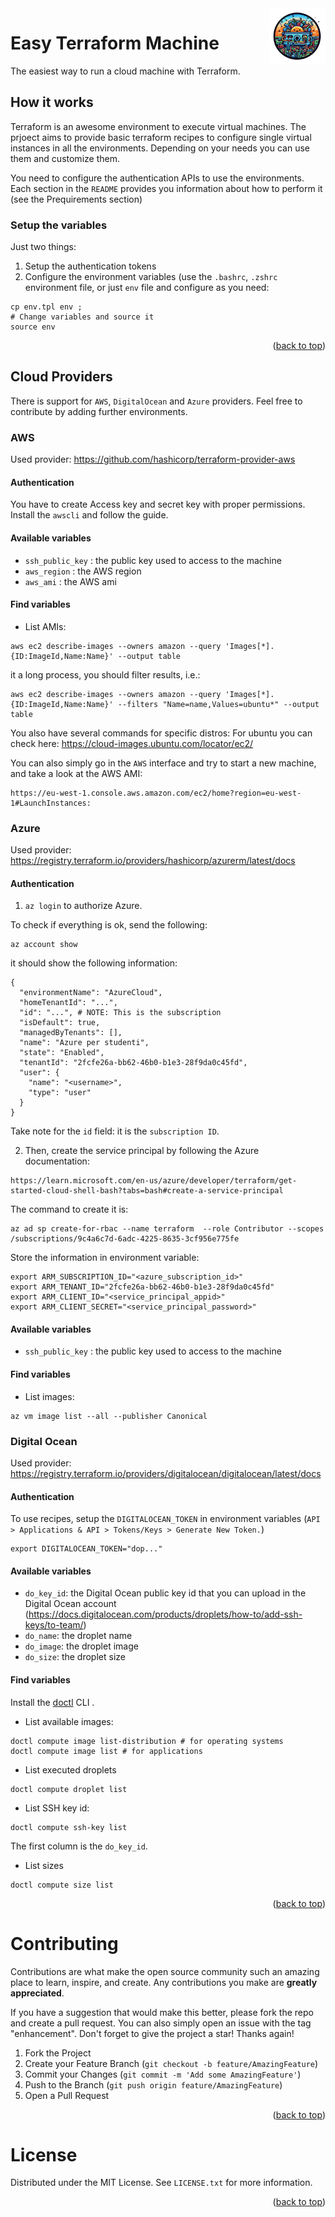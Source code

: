 <div>
    <img src="https://raw.githubusercontent.com/giper45/easy-terraform-machine/main/docs/logo.png" alt="Eeasy Terraform Machine logo" title="Easy Terraform" align="right" height="90" />
</div>

# Easy Terraform Machine
The easiest way to run a cloud machine with Terraform. 

## How it works  
Terraform is an awesome environment to execute virtual machines.
The prjoect aims to provide basic terraform recipes to configure single virtual instances in all the environments.
Depending on your needs you can use them and customize them.

You need to configure the authentication APIs to use the environments. Each section in the `README` provides you information about how to perform it (see the Prequirements section)


### Setup the variables
Just two things:
1. Setup the authentication tokens
2. Configure the environment variables (use the `.bashrc`, `.zshrc` environment file, or just  `env` file and configure as you need:

```
cp env.tpl env ; 
# Change variables and source it
source env
```
<p align="right">(<a href="#readme-top">back to top</a>)</p>


## Cloud Providers 
There is support for `AWS`, `DigitalOcean` and `Azure` providers.
Feel free to contribute by adding further environments.


### AWS 
Used provider:  https://github.com/hashicorp/terraform-provider-aws
#### Authentication 
You have to create Access key and secret key with proper permissions. 
Install the `awscli` and follow the guide. 


#### Available variables 
* `ssh_public_key` : the public key used to access to the machine 
* `aws_region` : the AWS region
* `aws_ami` : the AWS ami


#### Find variables
* List AMIs: 
```
aws ec2 describe-images --owners amazon --query 'Images[*].{ID:ImageId,Name:Name}' --output table
```
it a long process, you should filter results, i.e.: 
```
aws ec2 describe-images --owners amazon --query 'Images[*].{ID:ImageId,Name:Name}' --filters "Name=name,Values=ubuntu*" --output table
```

You also have several commands for specific distros:
For ubuntu you can check here: 
https://cloud-images.ubuntu.com/locator/ec2/


You can also simply go in the `AWS` interface and try to start a new machine, and take a look at the AWS AMI: 
```
https://eu-west-1.console.aws.amazon.com/ec2/home?region=eu-west-1#LaunchInstances:
```

### Azure 
Used provider: https://registry.terraform.io/providers/hashicorp/azurerm/latest/docs


#### Authentication 

1. `az login` to authorize Azure. 

To check if everything is ok, send the following: 
```
az account show
```
it should show the following information: 
```
{
  "environmentName": "AzureCloud",
  "homeTenantId": "...",
  "id": "...", # NOTE: This is the subscription
  "isDefault": true,
  "managedByTenants": [],
  "name": "Azure per studenti",
  "state": "Enabled",
  "tenantId": "2fcfe26a-bb62-46b0-b1e3-28f9da0c45fd",
  "user": {
    "name": "<username>",
    "type": "user"
  }
}
```

Take note for the `id` field: it is the `subscription ID`. 

2. Then, create the service principal by following the Azure documentation: 
```
https://learn.microsoft.com/en-us/azure/developer/terraform/get-started-cloud-shell-bash?tabs=bash#create-a-service-principal
```

The command to create it is: 
```
az ad sp create-for-rbac --name terraform  --role Contributor --scopes /subscriptions/9c4a6c7d-6adc-4225-8635-3cf956e775fe
```

Store the information in environment variable: 
```
export ARM_SUBSCRIPTION_ID="<azure_subscription_id>"
export ARM_TENANT_ID="2fcfe26a-bb62-46b0-b1e3-28f9da0c45fd"
export ARM_CLIENT_ID="<service_principal_appid>"
export ARM_CLIENT_SECRET="<service_principal_password>"
```


#### Available variables 
* `ssh_public_key` : the public key used to access to the machine 



#### Find variables 
* List images: 
```
az vm image list --all --publisher Canonical

```


### Digital Ocean 
Used provider: https://registry.terraform.io/providers/digitalocean/digitalocean/latest/docs


#### Authentication
To use recipes, setup the `DIGITALOCEAN_TOKEN` in environment variables  (`API > Applications & API > Tokens/Keys > Generate New Token.`)
```
export DIGITALOCEAN_TOKEN="dop..."
```

#### Available variables     


* `do_key_id`: the Digital Ocean public key id that you can upload in the Digital Ocean account (https://docs.digitalocean.com/products/droplets/how-to/add-ssh-keys/to-team/)
* `do_name`: the droplet name 
* `do_image`: the droplet image
* `do_size`: the droplet size 



#### Find variables
Install the [doctl](https://docs.digitalocean.com/reference/doctl/how-to/install/) CLI .

* List available images: 

```
doctl compute image list-distribution # for operating systems
doctl compute image list # for applications
```

* List executed droplets 
```
doctl compute droplet list
```

* List SSH key id: 
```
doctl compute ssh-key list
``` 
The first column is the `do_key_id`. 

* List sizes
```
doctl compute size list
```
<p align="right">(<a href="#readme-top">back to top</a>)</p>

# Contributing

Contributions are what make the open source community such an amazing place to learn, inspire, and create. Any contributions you make are **greatly appreciated**.

If you have a suggestion that would make this better, please fork the repo and create a pull request. You can also simply open an issue with the tag "enhancement".
Don't forget to give the project a star! Thanks again!

1. Fork the Project
2. Create your Feature Branch (`git checkout -b feature/AmazingFeature`)
3. Commit your Changes (`git commit -m 'Add some AmazingFeature'`)
4. Push to the Branch (`git push origin feature/AmazingFeature`)
5. Open a Pull Request

<p align="right">(<a href="#readme-top">back to top</a>)</p>



<!-- LICENSE -->
# License

Distributed under the MIT License. See `LICENSE.txt` for more information.

<p align="right">(<a href="#readme-top">back to top</a>)</p>





